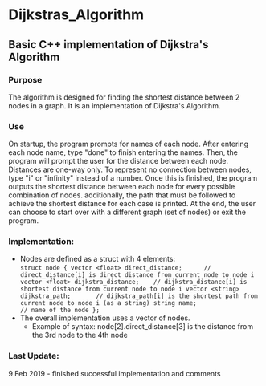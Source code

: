 # Dijkstras_Algorithm
## Basic C++ implementation of Dijkstra's Algorithm
### Purpose
The algorithm is designed for finding the shortest distance between 2 nodes in a graph. It is an implementation of Dijkstra's Algorithm.
### Use
On startup, the program prompts for names of each node. After entering each node name, type "done" to finish entering the names. Then, the program will prompt the user for the distance between each node. Distances are one-way only. To represent no connection between nodes, type "i" or "infinity" instead of a number. Once this is finished, the program outputs the shortest distance between each node for every possible combination of nodes. additionally, the path that must be followed to achieve the shortest distance for each case is printed. At the end, the user can choose to start over with a different graph (set of nodes) or exit the program.
### Implementation:
* Nodes are defined as a struct with 4 elements:<br />
`struct node
{
	vector <float> direct_distance;	 	 // direct_distance[i] is direct distance from current node to node i
	vector <float> dijkstra_distance;	 // dijkstra_distance[i] is shortest distance from current node to node i
	vector <string> dijkstra_path;		 // dijkstra_path[i] is the shortest path from current node to node i (as a string)
	string name;						           // name of the node
};`
* The overall implementation uses a vector of nodes.
  * Example of syntax: node[2].direct_distance[3] is the distance from the 3rd node to the 4th node
### Last Update:
9 Feb 2019 - finished successful implementation and comments
